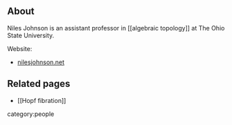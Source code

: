 ## About

Niles Johnson is an assistant professor in [[algebraic topology]] at The Ohio State University.

Website:

* [nilesjohnson.net](http://nilesjohnson.net)

## Related pages

* [[Hopf fibration]]

category:people 